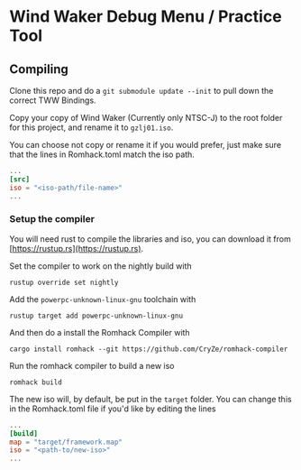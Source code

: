 # Wind Waker Debug Menu / Practice Tool

## Compiling
Clone this repo and do a `git submodule update --init` to pull down the correct
TWW Bindings.

Copy your copy of Wind Waker (Currently only NTSC-J) to the root folder
for this project, and rename it to `gzlj01.iso`.

You can choose not copy or rename it if you would prefer, just make sure that the lines in
Romhack.toml match the iso path.
```Toml
...
[src]
iso = "<iso-path/file-name>"
...
```

### Setup the compiler

You will need rust to compile the libraries and iso, you can download it from
[https://rustup.rs](https://rustup.rs).

Set the compiler to work on the nightly build with
```
rustup override set nightly
```

Add the `powerpc-unknown-linux-gnu` toolchain with
```
rustup target add powerpc-unknown-linux-gnu
```

And then do a install the Romhack Compiler with
```
cargo install romhack --git https://github.com/CryZe/romhack-compiler
```

Run the romhack compiler to build a new iso
```
romhack build
```

The new iso will, by default, be put in the `target` folder. You can change this
in the Romhack.toml file if you'd like by editing the lines
```Toml
...
[build]
map = "target/framework.map"
iso = "<path-to/new-iso>"
...
```
